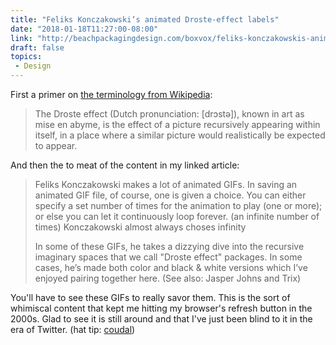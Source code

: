 ```yaml
---
title: "Feliks Konczakowski’s animated Droste-effect labels"
date: "2018-01-18T11:27:00-08:00"
link: "http://beachpackagingdesign.com/boxvox/feliks-konczakowskis-animated-droste-effect-labels"
draft: false
topics:
 - Design
---
```


First a primer on [the terminology from Wikipedia][1]:

> The Droste effect (Dutch pronunciation: [drɔstə]), known in art as mise en abyme, is the effect of a picture recursively appearing within itself, in a place where a similar picture would realistically be expected to appear.

And then the to meat of the content in my linked article:

> Feliks Konczakowski makes a lot of animated GIFs. In saving an animated GIF file, of course, one is given a choice. You can either specify a set number of times for the animation to play (one or more); or else you can let it continuously loop forever. (an infinite number of times) Konczakowski almost always choses infinity
>
> In some of these GIFs, he takes a dizzying dive into the recursive imaginary spaces that we call "Droste effect" packages. In some cases, he’s made both color and black & white versions which I’ve enjoyed pairing together here. (See also: Jasper Johns and Trix)

You'll have to see these GIFs to really savor them. This is the sort of whimiscal content that kept me hitting my browser's refresh button in the 2000s. Glad to see it is still around and that I've just been blind to it in the era of Twitter. (hat tip: [coudal][2])

[1]: https://en.wikipedia.org/wiki/Droste_effect
[2]: http://coudal.com/archives/2018/01/droste-effect_p.php